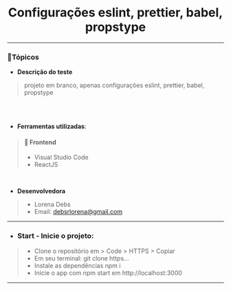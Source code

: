 
<div align="center">
<h1>Configurações eslint, prettier, babel, propstype</h1>
</div>
<hr>

### :memo:Tópicos 


* **Descrição do teste**

> projeto em branco, apenas configurações eslint, prettier, babel, propstype

<br> 

<br> 

* **Ferramentas utilizadas**: 

> #### 🎨 Frontend
>
> * Visual Studio Code
> * ReactJS

<br> 

* **Desenvolvedora**

> * Lorena Debs
> * Email: debsrlorena@gmail.com

<hr>


* ### Start - Inicie o projeto: 

> * Clone o repositório em > Code > HTTPS > Copiar
> * Em seu terminal: git clone https...
> * Instale as dependências npm i
> * Inicie o app com npm start em http://localhost:3000

<hr>
